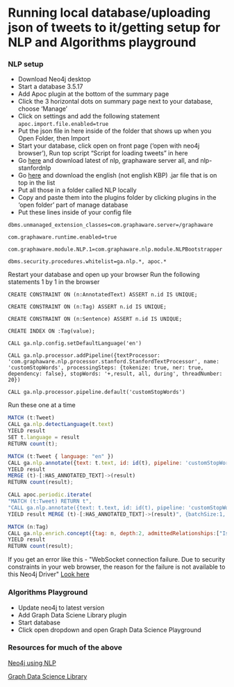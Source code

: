 # Running local database/uploading json of tweets to it/getting setup for NLP and Algorithms playground

### NLP setup
- Download Neo4j desktop 
- Start a database 3.5.17
- Add Apoc plugin at the bottom of the summary page
- Click the 3 horizontal dots on summary page next to your database, choose ‘Manage’
- Click on settings and add the following statement
    `apoc.import.file.enabled=true`
- Put the json file in here inside of the folder that shows up when you Open Folder, then Import
- Start your database, click open on front page (‘open with neo4j browser’), Run top script “Script for loading tweets” in here
- Go [here](https://products.graphaware.com/) and download latest of nlp, graphaware server all, and nlp-stanfordnlp
- Go [here](https://stanfordnlp.github.io/CoreNLP/#download) and download the english (not english KBP) .jar file that is on top in the list
- Put all those in a folder called NLP locally
- Copy and paste them into the plugins folder by clicking plugins in the ‘open folder’ part of manage database
- Put these lines inside of your config file
```
dbms.unmanaged_extension_classes=com.graphaware.server=/graphaware
```
```
com.graphaware.runtime.enabled=true
```
```
com.graphaware.module.NLP.1=com.graphaware.nlp.module.NLPBootstrapper
```
```
dbms.security.procedures.whitelist=ga.nlp.*, apoc.*
```
Restart your database and open up your browser Run the following statements 1 by 1 in the browser

```
CREATE CONSTRAINT ON (n:AnnotatedText) ASSERT n.id IS UNIQUE;
```
```
CREATE CONSTRAINT ON (n:Tag) ASSERT n.id IS UNIQUE;
```
```
CREATE CONSTRAINT ON (n:Sentence) ASSERT n.id IS UNIQUE;
```
```
CREATE INDEX ON :Tag(value);
```
```
CALL ga.nlp.config.setDefaultLanguage('en')
```
```
CALL ga.nlp.processor.addPipeline({textProcessor: 'com.graphaware.nlp.processor.stanford.StanfordTextProcessor', name: 'customStopWords', processingSteps: {tokenize: true, ner: true, dependency: false}, stopWords: '+,result, all, during', threadNumber: 20})
```
```
CALL ga.nlp.processor.pipeline.default('customStopWords')
```

Run these one at a time
```javascript
MATCH (t:Tweet)
CALL ga.nlp.detectLanguage(t.text)
YIELD result
SET t.language = result
RETURN count(t);
```

```javascript
MATCH (t:Tweet { language: "en" })
CALL ga.nlp.annotate({text: t.text, id: id(t), pipeline: 'customStopWords'})
YIELD result
MERGE (t)-[:HAS_ANNOTATED_TEXT]->(result)
RETURN count(result);
```
```javascript
CALL apoc.periodic.iterate(
"MATCH (t:Tweet) RETURN t",
"CALL ga.nlp.annotate({text: t.text, id: id(t), pipeline: 'customStopWords'})
YIELD result MERGE (t)-[:HAS_ANNOTATED_TEXT]->(result)", {batchSize:1, iterateList:true})
```

```javascript
MATCH (n:Tag)
CALL ga.nlp.enrich.concept({tag: n, depth:2, admittedRelationships:["IsA","PartOf"]})
YIELD result
RETURN count(result);
```


If you get an error like this - "WebSocket connection failure. Due to security constraints in your web browser, the reason for the failure is not available to this Neo4j Driver" 
[Look here](https://community.neo4j.com/t/how-to-fix-serviceunavailable-websocket-connection-failure-error-on-neo4j-enterprise-ami-deployed-on-ec2/6634)


### Algorithms Playground
- Update neo4j to latest version
- Add Graph Data Sciene Library plugin
- Start database
- Click open dropdown and open Graph Data Science Playground



### Resources for much of the above

[Neo4j using NLP](https://medium.com/neo4j/using-nlp-in-neo4j-ac40bc92196f)

[Graph Data Science Library](https://medium.com/neo4j/the-graph-algorithms-playground-and-graph-data-science-library-69575a0fb329)

